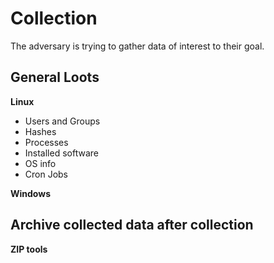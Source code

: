# Collection

The adversary is trying to gather data of interest to their goal.

## General Loots

**Linux**
- Users and Groups
- Hashes
- Processes
- Installed software
- OS info
- Cron Jobs

**Windows**


## Archive collected data after collection

**ZIP tools**
